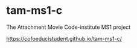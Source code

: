 # tam-ms1-c
The Attachment Movie Code-institute  MS1 project

https://cofoeducistudent.github.io/tam-ms1-c/
